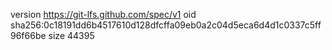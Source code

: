 version https://git-lfs.github.com/spec/v1
oid sha256:0c18191dd6b4517610d128dfcffa09eb0a2c04d5eca6d4d1c0337c5ff96f66be
size 44395
